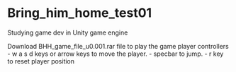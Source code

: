 # Bring_him_home_test01
Studying game dev in Unity game engine

Download BHH_game_file_u0.001.rar file to play the game
      player controllers  - w a s d keys or arrow keys to move the player.
                          - specbar to jump.
                          - r key to reset player position
